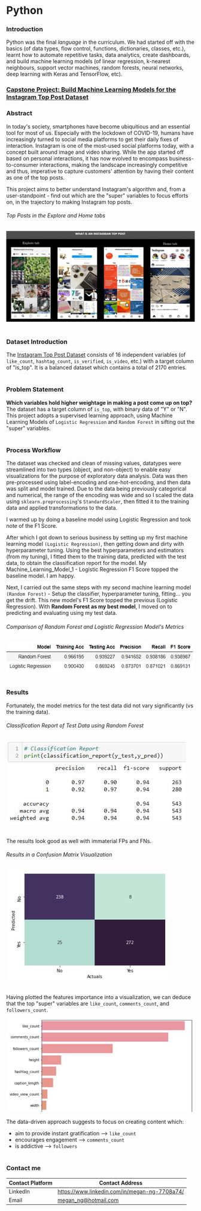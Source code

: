 # Python

### Introduction
Python was the final *language* in the curriculum. We had started off with the basics (of data types, flow control, functions, dictionaries, classes, etc.), learnt how to automate repetitive tasks, data analytics, create dashboards, and build machine learning models (of linear regression, k-nearest neighbours, support vector machines, random forests, neural networks, deep learning with Keras and TensorFlow, etc).

### [Capstone Project: Build Machine Learning Models for the Instagram Top Post Dataset](https://github.com/TheWorldAtMyFingerTips/My_Projects/blob/main/python/Instagram%20Top%20Post.ipynb)

### Abstract
In today's society, smartphones have become ubiquitious and an essential tool for most of us. Especially with the lockdown of COVID-19, humans have increasingly turned to social media platforms to get their daily fixes of interaction. Instagram is one of the most-used social platforms today, with a concept built around image and video sharing. While the app started off based on personal interactions, it has now evolved to encompass business-to-consumer interactions, making the landscape increasingly competitive and thus, imperative to capture customers' attention by having their content as one of the top posts.

This project aims to better understand Instagram's algorithm and, from a user-standpoint - find out which are the "super" variables to focus efforts on, in the trajectory to making Instagram top posts.

###### Top Posts in the Explore and Home tabs
![What is an Instagram Top Post](https://github.com/TheWorldAtMyFingerTips/My_Projects/blob/main/python/images/What%20is%20an%20Insta%20Top%20Post.png)</br></br>


### Dataset Introduction
The [Instagram Top Post Dataset](https://www.kaggle.com/rezaunderfit/instagram-top-post) consists of 16 independent variables (of `like_count`, `hashtag_count`, `is_verified`, `is_video`, etc.) with a target column of "is_top". It is a balanced dataset which contains a total of 2170 entries.</br></br>

### Problem Statement
**Which variables hold higher weightage in making a post come up on top?** The dataset has a target column of `is_top`, with binary data of "Y" or "N". This project adopts a supervised learning approach, using Machine Learning Models of `Logistic Regression` and `Random Forest` in sifting out the "super" variables.</br></br>

### Process Workflow
The dataset was checked and clean of missing values, datatypes were streamlined into two types (object, and non-object) to enable easy visualizations for the purpose of exploratory data analysis. Data was then pre-processed using label-encoding and one-hot-encoding, and then data was split and model trained. Due to the data being previously categorical and numerical, the range of the encoding was wide and so I scaled the data using `sklearn.preprocessing`'s `StandardScaler`, then fitted it to the training data and applied transformations to the data.

I warmed up by doing a baseline model using Logistic Regression and took note of the F1 Score.

After which I got down to serious business by setting up my first machine learning model `(Logistic Regression)`, then getting down and dirty with hyperparameter tuning. Using the best hyperparameters and estimators (from my tuning), I fitted them to the training data, predicted with the test data, to obtain the classification report for the model. My Machine_Learning_Model_1 - Logistic Regression F1 Score topped the baseline model. I am happy.

Next, I carried out the same steps with my second machine learning model `(Random Forest)` - Setup the classifier, hyperparameter tuning, fitting... you get the drift. This new model's F1 Score topped the previous (Logistic Regression). With **Random Forest as my best model**, I moved on to predicting and evaluating using my test data.

###### Comparison of Random Forest and Logistic Regression Model's Metrics
![ML model comparison](https://github.com/TheWorldAtMyFingerTips/My_Projects/blob/main/python/images/ML%20Models%20Comparison.JPG)</br></br>

### Results
Fortunately, the model metrics for the test data did not vary significantly (vs the training data). 
###### Classification Report of Test Data using Random Forest
![random forest test data classification report](https://github.com/TheWorldAtMyFingerTips/My_Projects/blob/main/python/images/RF%20on%20Test%20Data.JPG)</br></br>

The results look good as well with immaterial FPs and FNs.

###### Results in a Confusion Matrix Visualization
![confusion matrix](https://github.com/TheWorldAtMyFingerTips/My_Projects/blob/main/python/images/Confusion%20Matrix.JPG)</br></br>

Having plotted the features importance into a visualization, we can deduce that the top "super" variables are `like_count`, `comments_count`, and `followers_count`.

![features importance](https://github.com/TheWorldAtMyFingerTips/My_Projects/blob/main/python/images/Features%20Importance.JPG)

The data-driven approach suggests to focus on creating content which:
* aim to provide instant gratification --> `like_count`
* encourages engagement --> `comments_count`
* is addictive --> `followers`</br></br>


### Contact me
Contact Platform | Contact Address
---------------- | ------------------
LinkedIn | https://www.linkedin.com/in/megan-ng-7708a74/
Email | megan_ng@hotmail.com

